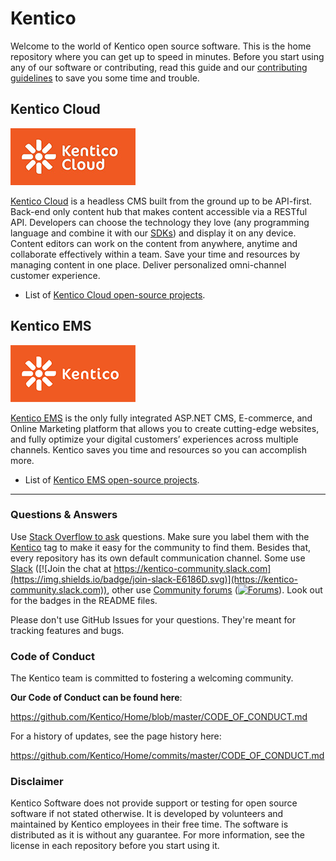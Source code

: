 # Kentico

Welcome to the world of Kentico open source software. This is the home repository where you can get up to speed in minutes. Before you start using any of our software or contributing, read this guide and our [contributing guidelines](https://github.com/Kentico/Home/blob/master/CONTRIBUTING.md) to save you some time and trouble. 

## Kentico Cloud
![Kentico Cloud logo](https://github.com/Kentico/Home/blob/master/images/kentico_cloud_logotype_RGB_200px.png)

[Kentico Cloud](https://kenticocloud.com/) is a headless CMS built from the ground up to be API-first. Back-end only content hub that makes content accessible via a RESTful API.
Developers can choose the technology they love (any programming language and combine it with our [SDKs](https://developer.kenticocloud.com/docs/delivery-sdks)) and display it on any device.
Content editors can work on the content from anywhere, anytime and collaborate effectively within a team. Save your time and resources by managing content in one place. Deliver personalized omni-channel customer experience.

* List of [Kentico Cloud open-source projects](https://github.com/topics/kentico-cloud).


## Kentico EMS
![Kentico EMS logo](https://github.com/Kentico/Home/blob/master/images/kentico_rgb_small_200px.png)

[Kentico EMS](https://www.kentico.com/) is the only fully integrated ASP.NET CMS, E-commerce, and Online Marketing platform that allows you to create cutting-edge websites, and fully optimize your digital customers’ experiences across multiple channels. Kentico saves you time and resources so you can accomplish more.

* List of [Kentico EMS open-source projects](https://github.com/topics/kentico-ems).

***

### Questions & Answers

Use [Stack Overflow to ask](http://stackoverflow.com/questions/ask?tags=kentico) questions. Make sure you label them with the [Kentico](https://stackoverflow.com/questions/tagged/kentico) tag to make it easy for the community to find them. Besides that, every repository has its own default communication channel. Some use [Slack](https://kentico-community.slack.com) ([![Join the chat at https://kentico-community.slack.com](https://img.shields.io/badge/join-slack-E6186D.svg)](https://kentico-community.slack.com)), other use [Community forums](https://forums.kenticocloud.com) ([![Forums](https://img.shields.io/badge/chat-on%20forums-orange.svg)](https://forums.kenticocloud.com)). Look out for the badges in the README files.

Please don't use GitHub Issues for your questions. They're meant for tracking features and bugs.

### Code of Conduct

The Kentico team is committed to fostering a welcoming community.

**Our Code of Conduct can be found here**:

https://github.com/Kentico/Home/blob/master/CODE_OF_CONDUCT.md

For a history of updates, see the page history here:

https://github.com/Kentico/Home/commits/master/CODE_OF_CONDUCT.md

### Disclaimer

Kentico Software does not provide support or testing for open source software if not stated otherwise. It is developed by volunteers and maintained by Kentico employees in their free time. The software is distributed as it is without any guarantee. For more information, see the license in each repository before you start using it.
